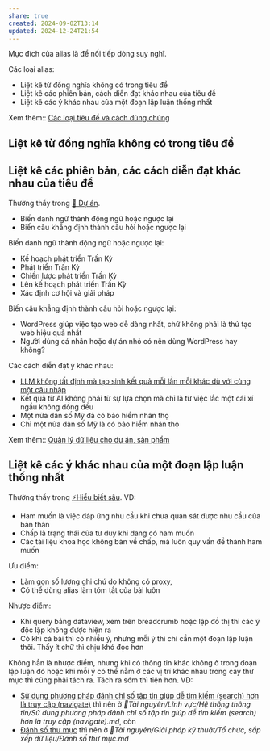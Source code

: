```yaml
---
share: true
created: 2024-09-02T13:14
updated: 2024-12-24T21:54
---
```

Mục đích của alias là để nối tiếp dòng suy nghĩ.

Các loại alias:
- Liệt kê từ đồng nghĩa không có trong tiêu đề
- Liệt kê các phiên bản, cách diễn đạt khác nhau của tiêu đề
- Liệt kê các ý khác nhau của một đoạn lập luận thống nhất

Xem thêm:: [Các loại tiêu đề và cách dùng chúng](./C%C3%A1c%20lo%E1%BA%A1i%20ti%C3%AAu%20%C4%91%E1%BB%81%20v%C3%A0%20c%C3%A1ch%20d%C3%B9ng%20ch%C3%BAng.md)
## Liệt kê từ đồng nghĩa không có trong tiêu đề

## Liệt kê các phiên bản, các cách diễn đạt khác nhau của tiêu đề
Thường thấy trong [📐 Dự án](../../../%F0%9F%93%90%20D%E1%BB%B1%20%C3%A1n/index.md).
- Biến danh ngữ thành động ngữ hoặc ngược lại
- Biến câu khẳng định thành câu hỏi hoặc ngược lại

Biến danh ngữ thành động ngữ hoặc ngược lại:
- Kế hoạch phát triển Trấn Kỳ
- Phát triển Trấn Kỳ
- Chiến lược phát triển Trấn Kỳ
- Lên kế hoạch phát triển Trấn Kỳ
- Xác định cơ hội và giải pháp

Biến câu khẳng định thành câu hỏi hoặc ngược lại:
- WordPress giúp việc tạo web dễ dàng nhất, chứ không phải là thứ tạo web hiệu quả nhất
- Người dùng cá nhân hoặc dự án nhỏ có nên dùng WordPress hay không?

Các cách diễn đạt ý khác nhau:
- [LLM không tất định mà tạo sinh kết quả mỗi lần mỗi khác dù với cùng một câu nhập](../../../%E2%9A%A1Hi%E1%BB%83u%20bi%E1%BA%BFt%20s%C3%A2u/C%C3%B4ng%20ngh%E1%BB%87%20th%C3%B4ng%20tin/D%E1%BB%AF%20li%E1%BB%87u,%20AI/M%C3%B4%20h%C3%ACnh%20ng%C3%B4n%20ng%E1%BB%AF%20l%E1%BB%9Bn/Gi%E1%BB%9Bi%20h%E1%BA%A1n/LLM%20kh%C3%B4ng%20t%E1%BA%A5t%20%C4%91%E1%BB%8Bnh%20m%C3%A0%20t%E1%BA%A1o%20sinh%20k%E1%BA%BFt%20qu%E1%BA%A3%20m%E1%BB%97i%20l%E1%BA%A7n%20m%E1%BB%97i%20kh%C3%A1c%20d%C3%B9%20v%E1%BB%9Bi%20c%C3%B9ng%20m%E1%BB%99t%20c%C3%A2u%20nh%E1%BA%ADp.md)
- Kết quả từ AI không phải từ sự lựa chọn mà chỉ là từ việc lắc một cái xí ngầu không đồng đều
- Một nửa dân số Mỹ đã có bảo hiểm nhân thọ
- Chỉ một nửa dân số Mỹ là có bảo hiểm nhân thọ

Xem thêm:: [Quản lý dữ liệu cho dự án, sản phẩm](./Qu%E1%BA%A3n%20l%C3%BD%20d%E1%BB%AF%20li%E1%BB%87u%20cho%20d%E1%BB%B1%20%C3%A1n,%20s%E1%BA%A3n%20ph%E1%BA%A9m.md)

## Liệt kê các ý khác nhau của một đoạn lập luận thống nhất
Thường thấy trong [⚡Hiểu biết sâu](../../../%E2%9A%A1Hi%E1%BB%83u%20bi%E1%BA%BFt%20s%C3%A2u/index.md). VD:
  - Ham muốn là việc đáp ứng nhu cầu khi chưa quan sát được nhu cầu của bản thân
  - Chấp là trạng thái của tư duy khi đang có ham muốn
  - Các tài liệu khoa học không bàn về chấp, mà luôn quy vấn đề thành ham muốn

Ưu điểm:
- Làm gọn số lượng ghi chú do không có proxy,
- Có thể dùng alias làm tóm tắt của bài luôn

Nhược điểm:
- Khi query bằng dataview, xem trên breadcrumb hoặc lập đồ thị thì các ý độc lập không được hiện ra
- Có khi cả bài thì có nhiều ý, nhưng mỗi ý thì chỉ cần một đoạn lập luận thôi. Thấy ít chữ thì chịu khó đọc hơn

Không hẳn là nhược điểm, nhưng khi có thông tin khác không ở trong đoạn lập luận đó hoặc khi mỗi ý có thể nằm ở các vị trí khác nhau trong cây thư mục thì cũng phải tách ra. Tách ra sớm thì tiện hơn. VD: 
- [Sử dụng phương pháp đánh chỉ số tập tin giúp dễ tìm kiếm (search) hơn là truy cập (navigate)](../../L%C4%A9nh%20v%E1%BB%B1c/H%E1%BB%87%20th%E1%BB%91ng%20th%C3%B4ng%20tin/S%E1%BB%AD%20d%E1%BB%A5ng%20ph%C6%B0%C6%A1ng%20ph%C3%A1p%20%C4%91%C3%A1nh%20ch%E1%BB%89%20s%E1%BB%91%20t%E1%BA%ADp%20tin%20gi%C3%BAp%20d%E1%BB%85%20t%C3%ACm%20ki%E1%BA%BFm%20(search)%20h%C6%A1n%20l%C3%A0%20truy%20c%E1%BA%ADp%20(navigate).md) thì nên ở *📜Tài nguyên/Lĩnh vực/Hệ thống thông tin/Sử dụng phương pháp đánh chỉ số tập tin giúp dễ tìm kiếm (search) hơn là truy cập (navigate).md*, còn
- [Đánh số thư mục](./%C4%90%C3%A1nh%20s%E1%BB%91%20th%C6%B0%20m%E1%BB%A5c.md) thì nên ở *📜Tài nguyên/Giải pháp kỹ thuật/Tổ chức, sắp xếp dữ liệu/Đánh số thư mục.md*
